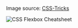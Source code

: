 Image source: [CSS-Tricks](https://css-tricks.com/snippets/css/a-guide-to-flexbox/)

![CSS Flexbox Cheatsheet](https://css-tricks.com/wp-content/uploads/2022/02/css-flexbox-poster.png)
